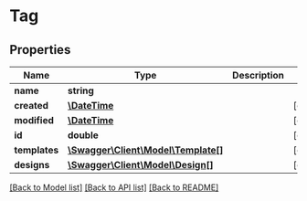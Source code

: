 # Tag

## Properties
Name | Type | Description | Notes
------------ | ------------- | ------------- | -------------
**name** | **string** |  | 
**created** | [**\DateTime**](\DateTime.md) |  | [optional] 
**modified** | [**\DateTime**](\DateTime.md) |  | [optional] 
**id** | **double** |  | [optional] 
**templates** | [**\Swagger\Client\Model\Template[]**](Template.md) |  | [optional] 
**designs** | [**\Swagger\Client\Model\Design[]**](Design.md) |  | [optional] 

[[Back to Model list]](../README.md#documentation-for-models) [[Back to API list]](../README.md#documentation-for-api-endpoints) [[Back to README]](../README.md)


